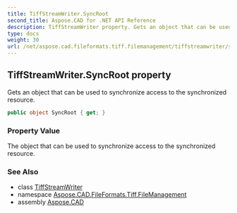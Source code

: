 ```yaml
---
title: TiffStreamWriter.SyncRoot
second_title: Aspose.CAD for .NET API Reference
description: TiffStreamWriter property. Gets an object that can be used to synchronize access to the synchronized resource
type: docs
weight: 30
url: /net/aspose.cad.fileformats.tiff.filemanagement/tiffstreamwriter/syncroot/
---
```

## TiffStreamWriter.SyncRoot property

Gets an object that can be used to synchronize access to the synchronized resource.

```csharp
public object SyncRoot { get; }
```

### Property Value

The object that can be used to synchronize access to the synchronized resource.

### See Also

* class [TiffStreamWriter](../)
* namespace [Aspose.CAD.FileFormats.Tiff.FileManagement](../../tiffstreamwriter/)
* assembly [Aspose.CAD](../../../)


